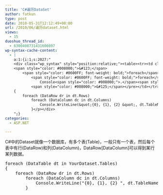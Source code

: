 ```yaml
---
title: 'C#遍历DataSet'
author: fatkun
type: post
date: 2010-05-31T12:12:49+00:00
url: /2010/06/遍历dataset.html
views:
  - 15
duoshuo_thread_id:
  - 6300408731431600897
wp-syntax-cache-content:
  - |
    a:1:{i:1;s:2027:"
    <div class="wp_syntax" style="position:relative;"><table><tr><td class="code"><pre class="csharp" style="font-family:monospace;"><span style="color: #0600FF; font-weight: bold;">foreach</span> <span style="color: #008000;">&#40;</span>DataTable dt <span style="color: #0600FF; font-weight: bold;">in</span> YourDataset<span style="color: #008000;">.</span><span style="color: #0000FF;">Tables</span><span style="color: #008000;">&#41;</span>
    <span style="color: #008000;">&#123;</span>
        <span style="color: #0600FF; font-weight: bold;">foreach</span> <span style="color: #008000;">&#40;</span>DataRow dr <span style="color: #0600FF; font-weight: bold;">in</span> dt<span style="color: #008000;">.</span><span style="color: #0000FF;">Rows</span><span style="color: #008000;">&#41;</span>
            <span style="color: #0600FF; font-weight: bold;">foreach</span> <span style="color: #008000;">&#40;</span>DataColumn dc <span style="color: #0600FF; font-weight: bold;">in</span> dt<span style="color: #008000;">.</span><span style="color: #0000FF;">Columns</span><span style="color: #008000;">&#41;</span>
                Console<span style="color: #008000;">.</span><span style="color: #0000FF;">WriteLine</span><span style="color: #008000;">&#40;</span><span style="color: #666666;">&quot;{0}, {1}, {2} &quot;</span>, dt<span style="color: #008000;">.</span><span style="color: #0000FF;">TableName</span>, dc<span style="color: #008000;">.</span><span style="color: #0000FF;">ColumnName</span>, dr<span style="color: #008000;">&#91;</span>dc<span style="color: #008000;">&#93;</span><span style="color: #008000;">&#41;</span><span style="color: #008000;">;</span>
            <span style="color: #008000;">&#125;</span></pre></td></tr></table><p class="theCode" style="display:none;">foreach (DataTable dt in YourDataset.Tables)
    {
        foreach (DataRow dr in dt.Rows)
            foreach (DataColumn dc in dt.Columns)
                Console.WriteLine(&quot;{0}, {1}, {2} &quot;, dt.TableName, dc.ColumnName, dr[dc]);
            }</p></div>
    ";}
categories:
  - ASP.NET

---
```

C#中的Dataset就像一个数据库，有多个表(Table)，一般只有一个表，然后每个表中有行(DataRow)和列(DataColumn)，DataRow[DataColumn]可以得到某行某列数据。
<pre escaped="true" lang="csharp">foreach (DataTable dt in YourDataset.Tables)
{
    foreach (DataRow dr in dt.Rows)
        foreach (DataColumn dc in dt.Columns)
            Console.WriteLine("{0}, {1}, {2} ", dt.TableName, dc.ColumnName, dr[dc]);
        }
</pre>